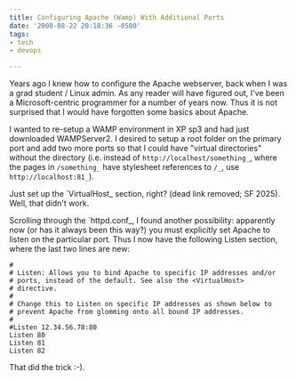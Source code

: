 ```yaml
---
title: Configuring Apache (Wamp) With Additional Ports
date: '2008-08-22 20:18:36 -0500'
tags:
- tech
- devops

---
```


Years ago I knew how to configure the Apache webserver, back when I was a grad
student / Linux admin. As any reader will have figured out, I've been a
Microsoft-centric programmer for a number of years now. Thus it is not surprised
that I would have forgotten some basics about Apache.

<!-- truncate -->

I wanted to re-setup a WAMP environment in XP sp3 and had just downloaded
WAMPServer2. I desired to setup a root folder on the primary port and add two
more ports so that I could have "virtual directories" without the directory
(i.e. instead of `http://localhost/something_`, where the pages in
`/something_` have stylesheet references to `/_`, use   `http://localhost:81_`).

Just set up the `VirtualHost_ section, right? (dead link removed; SF 2025). Well, that didn't work.

Scrolling through the `httpd.conf_, I found another possibility: apparently now
(or has it always been this way?) you must explicitly set Apache to listen on
the particular port. Thus I now have the following Listen section, where the
last two lines are new:

```none
#
# Listen: Allows you to bind Apache to specific IP addresses and/or
# ports, instead of the default. See also the <VirtualHost>
# directive.
#
# Change this to Listen on specific IP addresses as shown below to
# prevent Apache from glomming onto all bound IP addresses.
#
#Listen 12.34.56.78:80
Listen 80
Listen 81
Listen 82
```

That did the trick :-).
